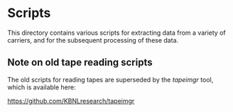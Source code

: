 # Scripts

This directory contains various scripts for extracting data from a variety of carriers, and for the subsequent processing of these data.

## Note on old tape reading scripts

The old scripts for reading tapes are superseded by the *tapeimgr* tool, which is available here:

<https://github.com/KBNLresearch/tapeimgr>